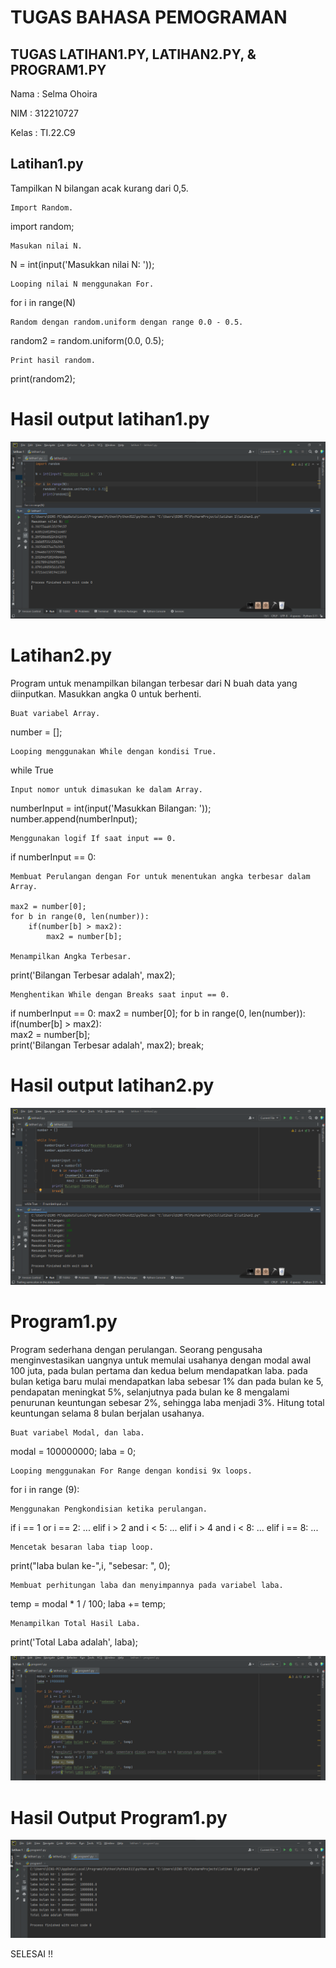 # TUGAS BAHASA PEMOGRAMAN
## TUGAS LATIHAN1.PY, LATIHAN2.PY, & PROGRAM1.PY

Nama : Selma Ohoira

NIM : 312210727

Kelas : TI.22.C9


## Latihan1.py

Tampilkan N bilangan acak kurang dari 0,5.

    Import Random.

import random;

    Masukan nilai N.

N = int(input('Masukkan nilai N: '));

    Looping nilai N menggunakan For.

for i in range(N)

    Random dengan random.uniform dengan range 0.0 - 0.5.

random2 = random.uniform(0.0, 0.5);

    Print hasil random.

print(random2);

# Hasil output latihan1.py

![Gambar](gambar/1.png)


# Latihan2.py
Program untuk menampilkan bilangan terbesar dari N buah data yang diinputkan. Masukkan angka 0 untuk berhenti.

    Buat variabel Array.

number = [];

    Looping menggunakan While dengan kondisi True.

while True

    Input nomor untuk dimasukan ke dalam Array.

numberInput = int(input('Masukkan Bilangan: '));
number.append(numberInput);

    Menggunakan logif If saat input == 0.

if numberInput == 0:

    Membuat Perulangan dengan For untuk menentukan angka terbesar dalam Array.

    max2 = number[0];
    for b in range(0, len(number)):        
        if(number[b] > max2):    
            max2 = number[b];    

    Menampilkan Angka Terbesar.

print('Bilangan Terbesar adalah', max2);

    Menghentikan While dengan Breaks saat input == 0.

if numberInput == 0:
        max2 = number[0];
        for b in range(0, len(number)):        
            if(number[b] > max2):    
                max2 = number[b];    
        print('Bilangan Terbesar adalah', max2);
        break;

# Hasil output latihan2.py

![Gambar](gambar/2.png)

# Program1.py
Program sederhana dengan perulangan. Seorang pengusaha menginvestasikan uangnya untuk memulai usahanya dengan modal awal 100 juta, pada bulan pertama dan kedua belum mendapatkan laba. pada bulan ketiga baru mulai mendapatkan laba sebesar 1% dan pada bulan ke 5, pendapatan meningkat 5%, selanjutnya pada bulan ke 8 mengalami penurunan keuntungan sebesar 2%, sehingga laba menjadi 3%. Hitung total keuntungan selama 8 bulan berjalan usahanya.

    Buat variabel Modal, dan laba.

modal = 100000000;
laba = 0;

    Looping menggunakan For Range dengan kondisi 9x loops.

for i in range (9):

    Menggunakan Pengkondisian ketika perulangan.

if i == 1 or i == 2:
...
elif i > 2 and i < 5:
...
elif i > 4 and i < 8:
...
elif i == 8:
...

    Mencetak besaran laba tiap loop.

print("laba bulan ke-",i, "sebesar: ", 0);

    Membuat perhitungan laba dan menyimpannya pada variabel laba.

temp = modal * 1 / 100;
laba += temp;  

    Menampilkan Total Hasil Laba.

print('Total Laba adalah', laba);

![Gambar](gambar/3.png)

# Hasil Output Program1.py

![Gambar](gambar/4.png)

SELESAI !!